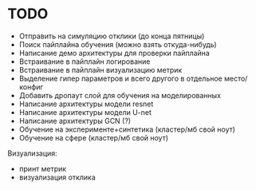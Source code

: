 # TODO

- Отправить на симуляцию отклики (до конца пятницы)
- Поиск пайплайна обучения (можно взять откуда-нибудь)
- Написание демо архитектуры для проверки пайплайна 
- Встраивание в пайплайн логирование 
- Встраивание в пайплайн визуализацию метрик 
- Выделение гипер параметров и всего другого в отдельное место/конфиг 
- Добавить дропаут слой для обучения на моделированных 
- Написание архитектуры модели resnet 
- Написание архитектуры модели U-net 
- Написание архитектуры GCN (?)
- Обучение на эксперименте+синтетика (кластер/мб свой ноут)
- Обучение на сфере (кластер/мб свой ноут)

Визуализация:

- принт метрик
- визуализация отклика
